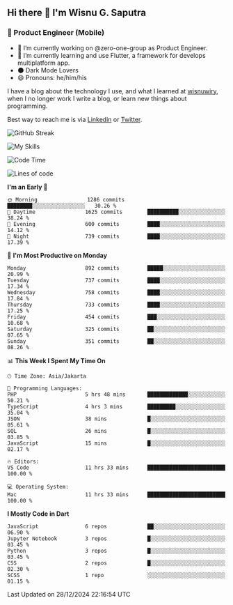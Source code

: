 ## Hi there 👋 I'm Wisnu G. Saputra

### :mobile_phone_off: Product Engineer (Mobile)

- 🔭 I’m currently working on @zero-one-group as Product Engineer.
- 🌱 I’m currently learning and use Flutter, a framework for develops multiplatform app.
- 🌑 Dark Mode Lovers
- 😄 Pronouns: he/him/his

I have a blog about the technology I use, and what I learned at [wisnuwiry](https://wisnuwiry.space/), when I no longer work I write a blog, or learn new things about programming.

Best way to reach me is via [Linkedin](https://www.linkedin.com/in/wisnu-saputra/) or [Twitter](https://twitter.com/wisnuwiry).

![GitHub Streak](https://streak-stats.demolab.com?user=wisnuwiry&theme=dark&hide_border=true)

![My Skills](https://skillicons.dev/icons?i=dart,flutter,kotlin,swift,go,js,css,neovim,git,linux&perline=5)

<!--START_SECTION:waka-->
![Code Time](http://img.shields.io/badge/Code%20Time-1%2C610%20hrs%2055%20mins-blue)

![Lines of code](https://img.shields.io/badge/From%20Hello%20World%20I%27ve%20Written-6.1%20million%20lines%20of%20code-blue)

**I'm an Early 🐤** 

```text
🌞 Morning                1286 commits        ████████░░░░░░░░░░░░░░░░░   30.26 % 
🌆 Daytime                1625 commits        ██████████░░░░░░░░░░░░░░░   38.24 % 
🌃 Evening                600 commits         ████░░░░░░░░░░░░░░░░░░░░░   14.12 % 
🌙 Night                  739 commits         ████░░░░░░░░░░░░░░░░░░░░░   17.39 % 
```
📅 **I'm Most Productive on Monday** 

```text
Monday                   892 commits         █████░░░░░░░░░░░░░░░░░░░░   20.99 % 
Tuesday                  737 commits         ████░░░░░░░░░░░░░░░░░░░░░   17.34 % 
Wednesday                758 commits         ████░░░░░░░░░░░░░░░░░░░░░   17.84 % 
Thursday                 733 commits         ████░░░░░░░░░░░░░░░░░░░░░   17.25 % 
Friday                   454 commits         ███░░░░░░░░░░░░░░░░░░░░░░   10.68 % 
Saturday                 325 commits         ██░░░░░░░░░░░░░░░░░░░░░░░   07.65 % 
Sunday                   351 commits         ██░░░░░░░░░░░░░░░░░░░░░░░   08.26 % 
```


📊 **This Week I Spent My Time On** 

```text
🕑︎ Time Zone: Asia/Jakarta

💬 Programming Languages: 
PHP                      5 hrs 48 mins       █████████████░░░░░░░░░░░░   50.21 % 
TypeScript               4 hrs 3 mins        █████████░░░░░░░░░░░░░░░░   35.04 % 
JSON                     38 mins             █░░░░░░░░░░░░░░░░░░░░░░░░   05.61 % 
SQL                      26 mins             █░░░░░░░░░░░░░░░░░░░░░░░░   03.85 % 
JavaScript               15 mins             █░░░░░░░░░░░░░░░░░░░░░░░░   02.17 % 

🔥 Editors: 
VS Code                  11 hrs 33 mins      █████████████████████████   100.00 % 

💻 Operating System: 
Mac                      11 hrs 33 mins      █████████████████████████   100.00 % 
```

**I Mostly Code in Dart** 

```text
JavaScript               6 repos             ██░░░░░░░░░░░░░░░░░░░░░░░   06.90 % 
Jupyter Notebook         3 repos             █░░░░░░░░░░░░░░░░░░░░░░░░   03.45 % 
Python                   3 repos             █░░░░░░░░░░░░░░░░░░░░░░░░   03.45 % 
CSS                      2 repos             █░░░░░░░░░░░░░░░░░░░░░░░░   02.30 % 
SCSS                     1 repo              ░░░░░░░░░░░░░░░░░░░░░░░░░   01.15 % 
```




 Last Updated on 28/12/2024 22:16:54 UTC
<!--END_SECTION:waka-->
